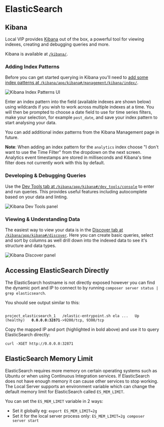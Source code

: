 # ElasticSearch

## Kibana

Local VIP provides [Kibana](https://www.elastic.co/products/kibana) out of the box, a powerful tool for viewing indexes, creating and debugging queries and more.

Kibana is available at [`/kibana/`](internal://site/kibana/).

### Adding Index Patterns

Before you can get started querying in Kibana you'll need to [add some index patterns at `/kibana/app/kibana#/management/kibana/index/`](internal://site/kibana/app/kibana#/management/kibana/index/).

![Kibana Index Patterns UI](./assets/kibana-index-patterns.png)

Enter an index pattern into the field (available indexes are shown below) using wildcards if you wish to work across multiple indexes at a time. You will then be prompted to choose a date field to use for time series filters, make your selection, for example `post_date`, and save your index pattern to start analysing your data.

You can add additional index patterns from the Kibana Management page in future.

**Note**: When adding an index pattern for the `analytics` index choose "I don't want to use the Time Filter" from the dropdown on the next screen. Analytics event timestamps are stored in milliseconds and Kibana's time filter does not currently work with this by default.

### Developing & Debugging Queries

Use the [Dev Tools tab at `/kibana/app/kibana#/dev_tools/console`](internal://site/kibana/app/kibana#/dev_tools/console) to enter and run queries. This provides useful features including autocomplete based on your data and linting.

![Kibana Dev Tools panel](./assets/kibana-dev-tools.png)

### Viewing & Understanding Data

The easiest way to view your data is in the [Discover tab at `/kibana/app/kibana#/discover`](internal://site/kibana/app/kibana#/discover). Here you can create basic queries, select and sort by columns as well drill down into the indexed data to see it's structure and data types.

![Kibana Discover panel](./assets/kibana-discover.png)


## Accessing ElasticSearch Directly

The ElasticSearch hostname is not directly exposed however you can find the dynamic port and IP to connect to by running `composer server status | grep elasticsearch`.

You should see output similar to this:

<pre><code>
project_elasticsearch_1   /elastic-entrypoint.sh ela ...   Up (healthy)   <strong>0.0.0.0:32871</strong>->9200/tcp, 9300/tcp
</code></pre>

Copy the mapped IP and port (highlighted in bold above) and use it to query ElasticSearch directly:

```
curl -XGET http://0.0.0.0:32871
```

## ElasticSearch Memory Limit

ElasticSearch requires more memory on certain operating systems such as Ubuntu or when using Continuous Integration services. If ElasticSearch does not have enough memory it can cause other services to stop working. The Local Server supports an environment variable which can change the default memory limit for ElasticSearch called `ES_MEM_LIMIT`.

You can set the `ES_MEM_LIMIT` variable in 2 ways:

- Set it globally eg: `export ES_MEM_LIMIT=2g`
- Set it for the local server process only: `ES_MEM_LIMIT=2g composer server start`
